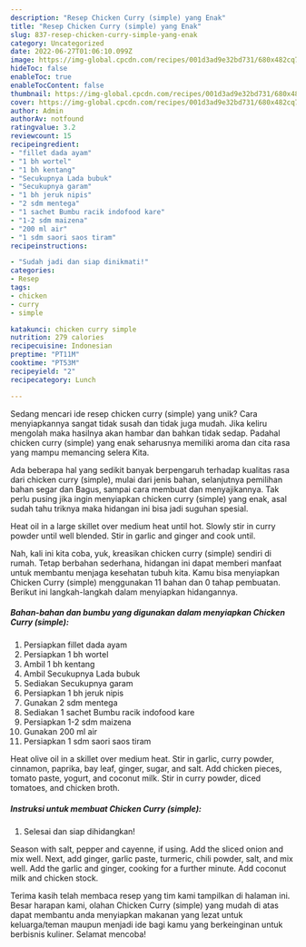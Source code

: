 ```yaml
---
description: "Resep Chicken Curry (simple) yang Enak"
title: "Resep Chicken Curry (simple) yang Enak"
slug: 837-resep-chicken-curry-simple-yang-enak
category: Uncategorized
date: 2022-06-27T01:06:10.099Z
image: https://img-global.cpcdn.com/recipes/001d3ad9e32bd731/680x482cq70/chicken-curry-simple-foto-resep-utama.jpg
hideToc: false
enableToc: true
enableTocContent: false
thumbnail: https://img-global.cpcdn.com/recipes/001d3ad9e32bd731/680x482cq70/chicken-curry-simple-foto-resep-utama.jpg
cover: https://img-global.cpcdn.com/recipes/001d3ad9e32bd731/680x482cq70/chicken-curry-simple-foto-resep-utama.jpg
author: Admin
authorAv: notfound
ratingvalue: 3.2
reviewcount: 15
recipeingredient:
- "fillet dada ayam"
- "1 bh wortel"
- "1 bh kentang"
- "Secukupnya Lada bubuk"
- "Secukupnya garam"
- "1 bh jeruk nipis"
- "2 sdm mentega"
- "1 sachet Bumbu racik indofood kare"
- "1-2 sdm maizena"
- "200 ml air"
- "1 sdm saori saos tiram"
recipeinstructions:

- "Sudah jadi dan siap dinikmati!"
categories:
- Resep
tags:
- chicken
- curry
- simple

katakunci: chicken curry simple 
nutrition: 279 calories
recipecuisine: Indonesian
preptime: "PT11M"
cooktime: "PT53M"
recipeyield: "2"
recipecategory: Lunch

---
```





Sedang mencari ide resep chicken curry (simple) yang unik? Cara menyiapkannya sangat tidak susah dan tidak juga mudah. Jika keliru mengolah maka hasilnya akan hambar dan bahkan tidak sedap. Padahal chicken curry (simple) yang enak seharusnya memiliki aroma dan cita rasa yang mampu memancing selera Kita.





Ada beberapa hal yang sedikit banyak berpengaruh terhadap kualitas rasa dari chicken curry (simple), mulai dari jenis bahan, selanjutnya pemilihan bahan segar dan Bagus, sampai cara membuat dan menyajikannya. Tak perlu pusing jika ingin menyiapkan chicken curry (simple) yang enak,      asal sudah tahu triknya maka hidangan ini bisa jadi suguhan spesial.














Heat oil in a large skillet over medium heat until hot. Slowly stir in curry powder until well blended. Stir in garlic and ginger and cook until.






Nah, kali ini kita coba, yuk, kreasikan chicken curry (simple) sendiri di rumah. Tetap berbahan sederhana, hidangan ini dapat memberi manfaat untuk membantu menjaga kesehatan tubuh kita. Kamu bisa menyiapkan Chicken Curry (simple) menggunakan 11 bahan dan 0 tahap pembuatan. Berikut ini langkah-langkah dalam menyiapkan hidangannya.

<!--inarticleads1-->

##### Bahan-bahan dan bumbu yang digunakan dalam menyiapkan Chicken Curry (simple):

1. Persiapkan fillet dada ayam
1. Persiapkan 1 bh wortel
1. Ambil 1 bh kentang
1. Ambil Secukupnya Lada bubuk
1. Sediakan Secukupnya garam
1. Persiapkan 1 bh jeruk nipis
1. Gunakan 2 sdm mentega
1. Sediakan 1 sachet Bumbu racik indofood kare
1. Persiapkan 1-2 sdm maizena
1. Gunakan 200 ml air
1. Persiapkan 1 sdm saori saos tiram


Heat olive oil in a skillet over medium heat. Stir in garlic, curry powder, cinnamon, paprika, bay leaf, ginger, sugar, and salt. Add chicken pieces, tomato paste, yogurt, and coconut milk. Stir in curry powder, diced tomatoes, and chicken broth. 

<!--inarticleads2-->

##### Instruksi untuk membuat Chicken Curry (simple):


1. Selesai dan siap dihidangkan!

Season with salt, pepper and cayenne, if using. Add the sliced onion and mix well. Next, add ginger, garlic paste, turmeric, chili powder, salt, and mix well. Add the garlic and ginger, cooking for a further minute. Add coconut milk and chicken stock. 

Terima kasih telah membaca resep yang tim kami tampilkan di halaman ini. Besar harapan kami, olahan Chicken Curry (simple) yang mudah di atas dapat membantu anda menyiapkan makanan yang lezat untuk keluarga/teman maupun menjadi ide bagi kamu yang berkeinginan untuk berbisnis kuliner. Selamat mencoba!
